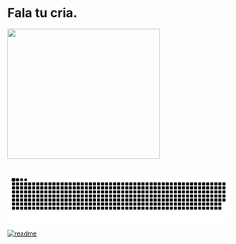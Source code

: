 <h1>Fala tu cria. </h1>

<div>
  <img src="https://assets.pinterest.com/ext/embed.html?id=584271751663205635" height="295" width="345" frameborder="0" scrolling="no" ></iframe>
</div>
 <br>
    
</div>
 
  ![Snake animation](https://github.com/rickenx/rickenx/blob/output/github-contribution-grid-snake.svg)
 
</div>
 
[![readme](https://github-readme-stats.vercel.app/api/pin/?username=Rickenx&repo=Rickenx&theme=react)](https://github.com/Rickenx/Rickenx)
